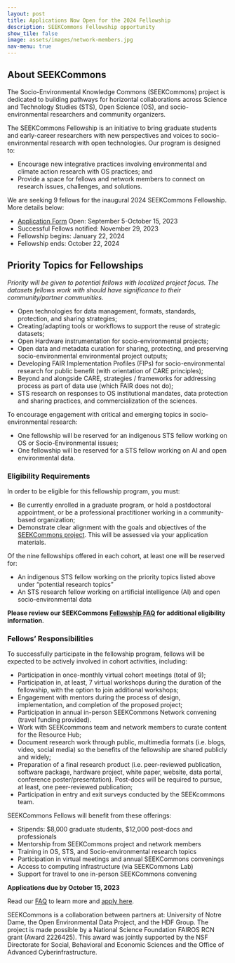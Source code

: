 ```yaml
---
layout: post
title: Applications Now Open for the 2024 Fellowship
description: SEEKCommons Fellowship opportunity
show_tile: false
image: assets/images/network-members.jpg
nav-menu: true
---
```


## About SEEKCommons

The Socio-Environmental Knowledge Commons (SEEKCommons) project is dedicated to building pathways for horizontal collaborations across Science and Technology Studies (STS), Open Science (OS), and socio-environmental researchers and community organizers.

The SEEKCommons Fellowship is an initiative to bring graduate students and early-career researchers with new perspectives and voices to socio-environmental research with open technologies. Our program is designed to:

- Encourage new integrative practices involving environmental and climate action research with OS practices; and
- Provide a space for fellows and network members to connect on research issues, challenges, and solutions.

We are seeking 9 fellows for the inaugural 2024 SEEKCommons Fellowship. More details below:

- [Application Form](https://airtable.com/appIn7IkDUND83vC3/shrDl9Ot0H1gxAvbm) Open: September 5-October 15, 2023
- Successful Fellows notified: November 29, 2023
- Fellowship begins: January 22, 2024
- Fellowship ends: October 22, 2024

## Priority Topics for Fellowships

*Priority will be given to potential fellows with localized project focus. The datasets fellows work with should have significance to their community/partner communities*.
- Open technologies for data management, formats, standards, protection, and sharing strategies;
- Creating/adapting tools or workflows to support the reuse of strategic datasets;
- Open Hardware instrumentation for socio-environmental projects;
- Open data and metadata curation for sharing, protecting, and preserving socio-environmental environmental project outputs;
- Developing FAIR Implementation Profiles (FIPs) for  socio-environmental research for public benefit (with orientation of CARE principles);
- Beyond and alongside CARE, strategies / frameworks for addressing process as part of data use (which FAIR does not do);
- STS research on responses to OS institutional mandates, data protection and sharing practices, and commercialization of the sciences.

To encourage engagement with critical and emerging topics in socio-environmental research:

- One fellowship will be reserved for an indigenous STS fellow working on OS or Socio-Environmental issues;
- One fellowship will be reserved for a STS fellow working on AI and open environmental data.

### Eligibility Requirements
In order to be eligible for this fellowship program, you must:

- Be currently enrolled in a graduate program, or hold a postdoctoral appointment, or be a professional practitioner working in a community-based organization;
- Demonstrate clear alignment with the goals and objectives of the [SEEKCommons project](https://seekcommons.org). This will be assessed via your application materials.

Of the nine fellowships offered in each cohort, at least one will be reserved for:
- An indigenous STS fellow working on the priority topics listed above under “potential research topics”
- An STS research fellow working on artificial intelligence (AI) and open socio-environmental data

**Please review our SEEKCommons [Fellowship FAQ](fellowship-faq.html) for additional eligibility information**.

### Fellows’ Responsibilities
To successfully participate in the fellowship program, fellows will be expected to be actively involved in cohort activities, including:

- Participation in once-monthly virtual cohort meetings (total of 9);
- Participation in, at least, 7 virtual workshops during the duration of the fellowship, with the option to join additional workshops;
- Engagement with mentors during the process of design, implementation, and completion of the proposed project;
- Participation in annual in-person SEEKCommons Network convening (travel funding provided).
- Work with SEEKcommons team and network members to curate content for the Resource Hub;
- Document research work through public, multimedia formats (i.e. blogs, video, social media) so the benefits of the fellowship are shared publicly and widely;
- Preparation of a final research product (i.e. peer-reviewed publication, software package, hardware project, white paper, website, data portal, conference poster/presentation). Post-docs will be required to pursue, at least, one peer-reviewed publication;
- Participation in entry and exit surveys conducted by the SEEKcommons team.

SEEKCommons Fellows will benefit from these offerings:
- Stipends: $8,000 graduate students, $12,000 post-docs and professionals
- Mentorship from SEEKCommons project and network members
- Training in OS, STS, and Socio-environmental research topics
- Participation in virtual meetings and annual SEEKCommons convenings
- Access to computing infrastructure (via SEEKCommons Lab)
- Support for travel to one in-person SEEKCommons convening

**Applications due by October 15, 2023**

Read our [FAQ](fellowship-faq.html) to learn more and [apply here](https://airtable.com/appIn7IkDUND83vC3/shrDl9Ot0H1gxAvbm).

SEEKCommons is a collaboration between partners at: University of Notre Dame, the Open Environmental Data Project, and the HDF Group. The project is made possible by a National Science Foundation FAIROS RCN grant (Award 2226425). This award was jointly supported by the NSF Directorate for Social, Behavioral and Economic Sciences and the Office of Advanced Cyberinfrastructure.

